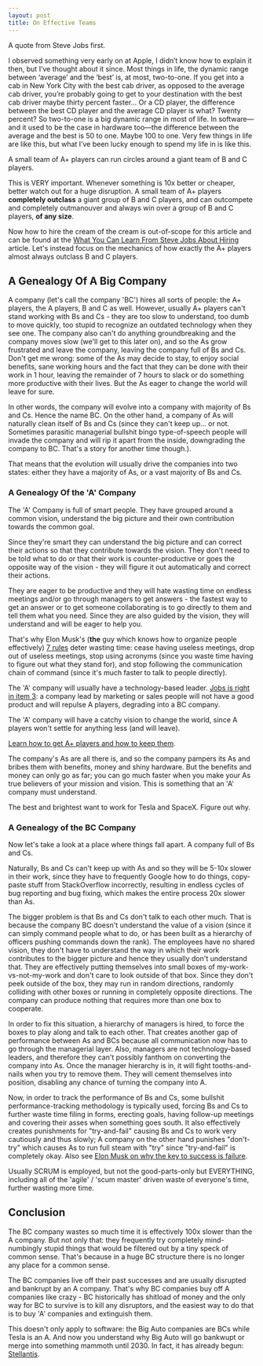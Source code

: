 ```yaml
---
layout: post
title: On Effective Teams
---
```


A quote from Steve Jobs first.

I observed something very early on at Apple, I didn’t know how to explain it then, but I’ve thought about it since.
Most things in life, the dynamic range between ‘average’ and the ‘best’ is, at most,
two-to-one. If you get into a cab in New York City with the best cab driver, as opposed to
the average cab driver, you’re probably going to get to your destination with the best cab driver
maybe thirty percent faster… Or a CD player, the difference between the best CD player and the
average CD player is what? Twenty percent? So two-to-one is a big dynamic range in most of life.
In software—and it used to be the case in hardware too—the difference between the average and the best is 50 to one. Maybe 100 to one.
Very few things in life are like this, but what I’ve been lucky enough to spend my life in is like this.

A small team of A+ players can run circles around a giant team of B and C players.

This is VERY important. Whenever something is 10x better or cheaper, better watch out for a huge disruption.
A small team of A+ players **completely outclass** a giant group of B and C players, and can outcompete
and completely outmanouver and always win over a group of B and C players, **of any size**.

Now how to hire the cream of the cream is out-of-scope for this article and can be found at
the [What You Can Learn From Steve Jobs About Hiring](https://artisantalent.com/steve-jobs-about-hiring/)
article. Let's instead focus on the mechanics of how exactly the A+ players almost always outclass B and C players.

## A Genealogy Of A Big Company

A company (let's call the company 'BC') hires all sorts of people: the A+ players, the A players, B and C as well.
However, usually A+ players can't stand working with Bs and Cs - they are too slow to understand,
too dumb to move quickly, too stupid to recognize an outdated technology when they see one.
The company also can't do anything groundbreaking and the company moves slow (we'll get to this later on), and so the As
grow frustrated and leave the company, leaving the company full of Bs and Cs. Don't get me
wrong: some of the As may decide to stay, to enjoy social benefits, sane working hours
and the fact that they can be done with their work in 1 hour, leaving the remainder of 7
hours to slack or do something more productive with their lives. But the As eager to change the world
will leave for sure.

In other words, the company will evolve into a company with majority of Bs and Cs. Hence the name BC.
On the other hand, a company of As will naturally clean itself of Bs and Cs (since they can't keep up...
or not. Sometimes parasitic managerial bullshit bingo type-of-speech people will invade the company
and will rip it apart from the inside, downgrading the company to BC. That's a story for another time though.).

That means that the evolution will usually drive the companies into two states: either they
have a majority of As, or a vast majority of Bs and Cs.

### A Genealogy Of the 'A' Company

The 'A' Company is full of smart people. They have grouped around a common vision,
understand the big picture and their own contribution towards the common goal.

Since they're smart they can understand the big picture and can correct their actions
so that they contribute towards the vision. They don't need to be told what to do
or that their work is counter-productive or goes the opposite way of the vision - they
will figure it out automatically and correct their actions.

They are eager to be productive and they will hate wasting time on endless meetings
and/or go through managers to get answers - the fastest way to get an answer or to get
someone collaborating is to go directly to them and tell them what you need. Since
they are also guided by the vision, they will understand and will be eager to help you.

That's why Elon Musk's (**the** guy which knows how to organize people effectively)
[7 rules](https://www.inc.com/jeff-haden/productivity-rules-elon-musk-says-every-effective-leader-should-embrace.html)
deter wasting time: cease having useless meetings, drop out of useless meetings,
stop using acronyms (since you waste time having to figure out what they stand for),
and stop following the communication chain of command (since it's much faster to talk
to people directly).

The 'A' company will usually have a technology-based leader. [Jobs is right in item 3](https://www.pastemagazine.com/tech/the-eight-most-important-passages-from-steve-jobs-the-lost-interview/):
a company lead by marketing or sales people will not have a good product and will repulse
A players, degrading into a BC company.

The 'A' company will have a catchy vision to change the world, since A players won't settle for anything less (and will leave).

[Learn how to get A+ players and how to keep them](https://talentrust.com/blog/how-steve-jobs-got-the-a-players-and-kept-them/).

The company's As are all there is, and so the company pampers its As and bribes them with
benefits, money and shiny hardware. But the benefits and
money can only go as far; you can go much faster when you make your As true believers
of your mission and vision. This is something that an 'A' company must understand.

The best and brightest want to work for Tesla and SpaceX. Figure out why.

### A Genealogy of the BC Company

Now let's take a look at a place where things fall apart. A company full of Bs and Cs.

Naturally, Bs and Cs can't keep up with As and so they will be 5-10x slower in their work,
since they have to frequently Google how to do things, copy-paste stuff from StackOverflow
incorrectly, resulting in endless cycles of bug reporting and bug fixing, which
makes the entire process 20x slower than As.

The bigger problem is that Bs and Cs don't talk to each other much. That is because
the company BC doesn't understand the value of a vision (since it can simply command people what to do, or
has been built as a hierarchy of officers pushing commands down the rank).
The employees have no shared vision, they don't have to understand the way in which their work contributes
to the bigger picture and hence they usually don't understand that. They are effectively putting
themselves into small boxes of my-work-vs-not-my-work and don't care to look outside of that box.
Since they don't peek outside of the box, they may run in random directions, randomly colliding with other
boxes or running in completely opposite directions. The company can produce nothing that
requires more than one box to cooperate.

In order to fix this situation, a hierarchy of managers is hired, to force the boxes to play
along and talk to each other. That creates another gap of performance between As and BCs
because all communication now has to go through the managerial layer.
Also, managers are not technology-based leaders, and therefore they can't possibly
fanthom on converting the company into As. Once the manager hierarchy is in, it will fight
tooths-and-nails when you try to remove them. They will cement themselves into position,
disabling any chance of turning the company into A.

Now, in order to track the performance of Bs and Cs, some bullshit performance-tracking methodology is typically used,
forcing Bs and Cs to further waste time filing in forms, erecting goals, having follow-up meetings
and covering their asses when something goes south. It also effectively creates punishments
for "try-and-fail" causing Bs and Cs to work very cautiously and thus slowly; A company on the other hand
punishes "don't-try" which causes As to run full steam with "try" since "try-and-fail" is completely okay.
Also see [Elon Musk on why the key to success is failure](https://www.inc.com/alyssa-satara/in-2-sentences-elon-musk-explains-why-key-to-success-is-failure.html).

Usually SCRUM is employed, but not the good-parts-only but EVERYTHING, including all of the
'agile' / 'scum master' driven waste of everyone's time, further wasting more time.

## Conclusion

The BC company wastes so much time it is effectively 100x slower than the A company.
But not only that: they frequently try completely mind-numbingly stupid things that
would be filtered out by a tiny speck of common sense. That's because in a huge BC structure there is no longer any place for a common sense.

The BC companies live off their past successes and are usually disrupted and bankrupt
by an A company. That's why BC companies buy off A companies like crazy - BC
historically has shitload of money and the only way for BC to survive is to kill any
disruptors, and the easiest way to do that is to buy 'A' companies and
extinguish them.

This doesn't only apply to software: the Big Auto companies are BCs while Tesla
is an A. And now you understand why Big Auto will go bankwupt or merge into something
mammoth until 2030. In fact, it has already begun: [Stellantis](https://www.stellantis.com/).
